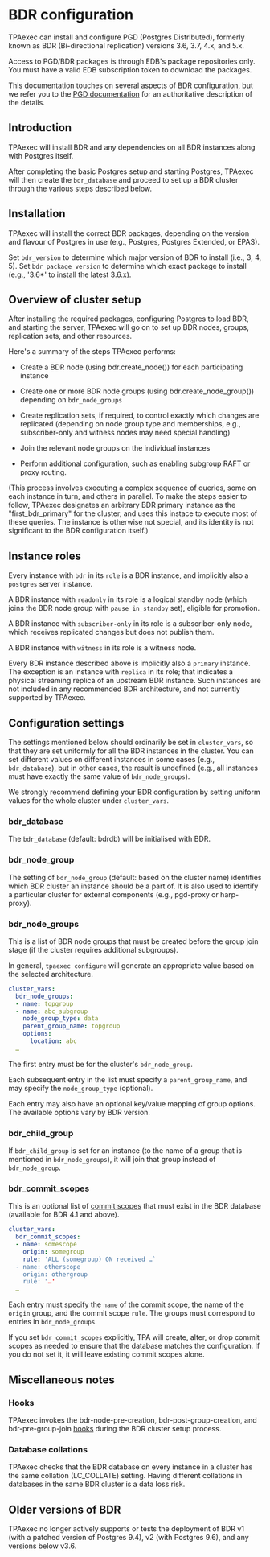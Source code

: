 # BDR configuration

TPAexec can install and configure PGD (Postgres Distributed), formerly
known as BDR (Bi-directional replication) versions 3.6, 3.7, 4.x, and
5.x.

Access to PGD/BDR packages is through EDB's package repositories only.
You must have a valid EDB subscription token to download the packages.

This documentation touches on several aspects of BDR configuration, but
we refer you to the [PGD documentation](https://enterprisedb.com/docs/pgd/latest/) for an authoritative
description of the details.

## Introduction

TPAexec will install BDR and any dependencies on all BDR instances along
with Postgres itself.

After completing the basic Postgres setup and starting Postgres, TPAexec
will then create the `bdr_database` and proceed to set up a BDR cluster
through the various steps described below.

## Installation

TPAexec will install the correct BDR packages, depending on the version
and flavour of Postgres in use (e.g., Postgres, Postgres Extended, or
EPAS).

Set `bdr_version` to determine which major version of BDR to install
(i.e., 3, 4, 5). Set `bdr_package_version` to determine which exact
package to install (e.g., '3.6*' to install the latest 3.6.x).

## Overview of cluster setup

After installing the required packages, configuring Postgres to load
BDR, and starting the server, TPAexec will go on to set up BDR nodes,
groups, replication sets, and other resources.

Here's a summary of the steps TPAexec performs:

* Create a BDR node (using bdr.create_node()) for each participating
  instance

* Create one or more BDR node groups (using bdr.create_node_group())
  depending on `bdr_node_groups`

* Create replication sets, if required, to control exactly which changes
  are replicated (depending on node group type and memberships, e.g.,
  subscriber-only and witness nodes may need special handling)

* Join the relevant node groups on the individual instances

* Perform additional configuration, such as enabling subgroup RAFT or
  proxy routing.

(This process involves executing a complex sequence of queries, some on
each instance in turn, and others in parallel. To make the steps easier
to follow, TPAexec designates an arbitrary BDR primary instance as the
"first_bdr_primary" for the cluster, and uses this instace to execute
most of these queries. The instance is otherwise not special, and its
identity is not significant to the BDR configuration itself.)

## Instance roles

Every instance with `bdr` in its `role` is a BDR instance, and
implicitly also a `postgres` server instance.

A BDR instance with `readonly` in its role is a logical standby node
(which joins the BDR node group with `pause_in_standby` set), eligible
for promotion.

A BDR instance with `subscriber-only` in its role is a subscriber-only
node, which receives replicated changes but does not publish them.

A BDR instance with `witness` in its role is a witness node.

Every BDR instance described above is implicitly also a `primary`
instance. The exception is an instance with `replica` in its role; that
indicates a physical streaming replica of an upstream BDR instance. Such
instances are not included in any recommended BDR architecture, and not
currently supported by TPAexec.

## Configuration settings

The settings mentioned below should ordinarily be set in `cluster_vars`,
so that they are set uniformly for all the BDR instances in the cluster.
You can set different values on different instances in some cases (e.g.,
`bdr_database`), but in other cases, the result is undefined (e.g., all
instances must have exactly the same value of `bdr_node_groups`).

We strongly recommend defining your BDR configuration by setting uniform
values for the whole cluster under `cluster_vars`.

### bdr_database

The `bdr_database` (default: bdrdb) will be initialised with BDR.

### bdr_node_group

The setting of `bdr_node_group` (default: based on the cluster name)
identifies which BDR cluster an instance should be a part of. It is also
used to identify a particular cluster for external components (e.g.,
pgd-proxy or harp-proxy).

### bdr_node_groups

This is a list of BDR node groups that must be created before the group
join stage (if the cluster requires additional subgroups).

In general, `tpaexec configure` will generate an appropriate value based
on the selected architecture.

```yaml
cluster_vars:
  bdr_node_groups:
  - name: topgroup
  - name: abc_subgroup
    node_group_type: data
    parent_group_name: topgroup
    options:
      location: abc
  …
```

The first entry must be for the cluster's `bdr_node_group`.

Each subsequent entry in the list must specify a `parent_group_name`,
and may specify the `node_group_type` (optional).

Each entry may also have an optional key/value mapping of group options.
The available options vary by BDR version.

### bdr_child_group

If `bdr_child_group` is set for an instance (to the name of a group that
is mentioned in `bdr_node_groups`), it will join that group instead of
`bdr_node_group`.

### bdr_commit_scopes

This is an optional list of
[commit scopes](https://www.enterprisedb.com/docs/pgd/latest/bdr/group-commit/)
that must exist in the BDR database (available for BDR 4.1 and above).

```yaml
cluster_vars:
  bdr_commit_scopes:
  - name: somescope
    origin: somegroup
    rule: 'ALL (somegroup) ON received …`
  - name: otherscope
    origin: othergroup
    rule: '…'
  …
```

Each entry must specify the `name` of the commit scope, the name of the
`origin` group, and the commit scope `rule`. The groups must correspond
to entries in `bdr_node_groups`.

If you set `bdr_commit_scopes` explicitly, TPA will create, alter, or
drop commit scopes as needed to ensure that the database matches the
configuration. If you do not set it, it will leave existing commit
scopes alone.

## Miscellaneous notes

### Hooks

TPAexec invokes the bdr-node-pre-creation, bdr-post-group-creation, and
bdr-pre-group-join [hooks](tpaexec-hooks.md) during the BDR cluster
setup process.

### Database collations

TPAexec checks that the BDR database on every instance in a cluster has
the same collation (LC_COLLATE) setting. Having different collations in
databases in the same BDR cluster is a data loss risk.

## Older versions of BDR

TPAexec no longer actively supports or tests the deployment of BDR v1
(with a patched version of Postgres 9.4), v2 (with Postgres 9.6), and
any versions below v3.6.
